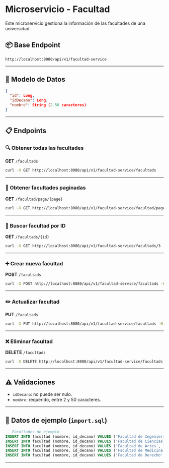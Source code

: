 # Microservicio - Facultad

Este microservicio gestiona la información de las facultades de una universidad.

## 📦 Base Endpoint

```
http://localhost:8080/api/v1/facultad-service
```

---

## 📄 Modelo de Datos

```json
{
  "id": Long,
  "idDecano": Long,
  "nombre": String (2-50 caracteres)
}
```

---

## 📋 Endpoints

### 🔍 Obtener todas las facultades

**GET** `/facultads`

```bash
curl -X GET http://localhost:8080/api/v1/facultad-service/facultads
```

---

### 📄 Obtener facultades paginadas

**GET** `/facultad/page/{page}`

```bash
curl -X GET http://localhost:8080/api/v1/facultad-service/facultad/page/0
```

---

### 🔎 Buscar facultad por ID

**GET** `/facultads/{id}`

```bash
curl -X GET http://localhost:8080/api/v1/facultad-service/facultads/3
```

---

### ➕ Crear nueva facultad

**POST** `/facultads`

```bash
curl -X POST http://localhost:8080/api/v1/facultad-service/facultads -H "Content-Type: application/json" -d "{\"nombre\":\"Facultad de Psicología\",\"idDecano\":20}"
```

---

### ✏️ Actualizar facultad

**PUT** `/facultads`

```bash
curl -X PUT http://localhost:8080/api/v1/facultad-service/facultads -H "Content-Type: application/json" -d "{\"id\":2,\"nombre\":\"Facultad de Ciencias Naturales\",\"idDecano\":22}"
```

---

### ❌ Eliminar facultad

**DELETE** `/facultads`

```bash
curl -X DELETE http://localhost:8080/api/v1/facultad-service/facultads -H "Content-Type: application/json" -d "{\"id\":5,\"nombre\":\"Facultad de Derecho\",\"idDecano\":18}"
```

---

## ⚠️ Validaciones

- `idDecano`: no puede ser nulo.
- `nombre`: requerido, entre 2 y 50 caracteres.

---

## 🧪 Datos de ejemplo (`import.sql`)

```sql
-- Facultades de ejemplo
INSERT INTO facultad (nombre, id_decano) VALUES ('Facultad de Ingeniería', 10);
INSERT INTO facultad (nombre, id_decano) VALUES ('Facultad de Ciencias', 12);
INSERT INTO facultad (nombre, id_decano) VALUES ('Facultad de Artes', 14);
INSERT INTO facultad (nombre, id_decano) VALUES ('Facultad de Medicina', 15);
INSERT INTO facultad (nombre, id_decano) VALUES ('Facultad de Derecho', 18);
```

---
